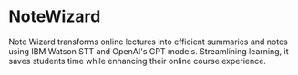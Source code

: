 # NoteWizard
Note Wizard transforms online lectures into efficient summaries and notes using IBM Watson STT and OpenAI's GPT models. Streamlining learning, it saves students time while enhancing their online course experience.

